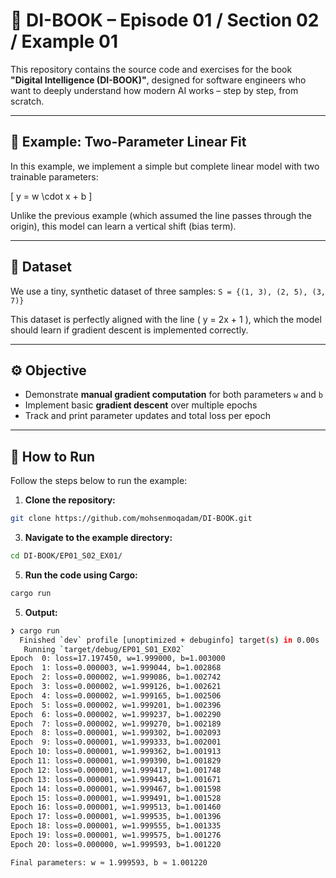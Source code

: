 # 📘 DI-BOOK – Episode 01 / Section 02 / Example 01

This repository contains the source code and exercises for the book **"Digital Intelligence (DI-BOOK)"**, designed for software engineers who want to deeply understand how modern AI works – step by step, from scratch.

---

## 🧠 Example: Two-Parameter Linear Fit

In this example, we implement a simple but complete linear model with two trainable parameters:

\[
y = w \cdot x + b
\]

Unlike the previous example (which assumed the line passes through the origin), this model can learn a vertical shift (bias term).

---

## 🧪 Dataset

We use a tiny, synthetic dataset of three samples:
‍‍‍```S = {(1, 3), (2, 5), (3, 7)}```

This dataset is perfectly aligned with the line \( y = 2x + 1 \), which the model should learn if gradient descent is implemented correctly.

---

## ⚙️ Objective

- Demonstrate **manual gradient computation** for both parameters `w` and `b`
- Implement basic **gradient descent** over multiple epochs
- Track and print parameter updates and total loss per epoch

---

## 🚀 How to Run

Follow the steps below to run the example:

1. **Clone the repository:**
```bash
git clone https://github.com/mohsenmoqadam/DI-BOOK.git
```
3. **Navigate to the example directory:**
```bash
cd DI-BOOK/EP01_S02_EX01/
```
5. **Run the code using Cargo:**
```bash
cargo run
```
5. **Output:**
  ```bash
  ❯ cargo run
    Finished `dev` profile [unoptimized + debuginfo] target(s) in 0.00s
     Running `target/debug/EP01_S01_EX02`
Epoch  0: loss=17.197450, w=1.999000, b=1.003000
Epoch  1: loss=0.000003, w=1.999044, b=1.002868
Epoch  2: loss=0.000002, w=1.999086, b=1.002742
Epoch  3: loss=0.000002, w=1.999126, b=1.002621
Epoch  4: loss=0.000002, w=1.999165, b=1.002506
Epoch  5: loss=0.000002, w=1.999201, b=1.002396
Epoch  6: loss=0.000002, w=1.999237, b=1.002290
Epoch  7: loss=0.000002, w=1.999270, b=1.002189
Epoch  8: loss=0.000001, w=1.999302, b=1.002093
Epoch  9: loss=0.000001, w=1.999333, b=1.002001
Epoch 10: loss=0.000001, w=1.999362, b=1.001913
Epoch 11: loss=0.000001, w=1.999390, b=1.001829
Epoch 12: loss=0.000001, w=1.999417, b=1.001748
Epoch 13: loss=0.000001, w=1.999443, b=1.001671
Epoch 14: loss=0.000001, w=1.999467, b=1.001598
Epoch 15: loss=0.000001, w=1.999491, b=1.001528
Epoch 16: loss=0.000001, w=1.999513, b=1.001460
Epoch 17: loss=0.000001, w=1.999535, b=1.001396
Epoch 18: loss=0.000001, w=1.999555, b=1.001335
Epoch 19: loss=0.000001, w=1.999575, b=1.001276
Epoch 20: loss=0.000000, w=1.999593, b=1.001220

Final parameters: w ≈ 1.999593, b ≈ 1.001220
  ```
